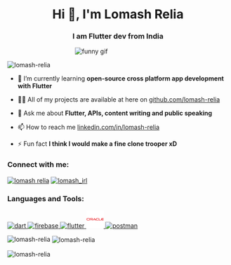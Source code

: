 <h1 align="center">Hi 👋, I'm Lomash Relia</h1>
<h3 align="center">I am Flutter dev from India</h3>

<img align="right" alt="funny gif" width="350" src="https://media.giphy.com/media/l3fPlHQOHUzYRufm7E/giphy.gif">
</br>

<p align="left"> <img src="https://komarev.com/ghpvc/?username=lomash-relia&label=Profile%20views&color=0e75b6&style=flat" alt="lomash-relia" /> </p>

- 🌱 I’m currently learning **open-source cross platform app development with Flutter**

- 👨‍💻 All of my projects are available at here on [github.com/lomash-relia](github.com/lomash-relia)

- 💬 Ask me about **Flutter, APIs, content writing and public speaking**

- 📫 How to reach me [linkedin.com/in/lomash-relia](www.linkedin.com/in/lomash-relia)

- ⚡ Fun fact **I think I would make a fine clone trooper xD**

<h3 align="left">Connect with me:</h3>
<p align="left">
<a href="www.linkedin.com/in/lomash-relia" target="blank"><img align="center" src="https://raw.githubusercontent.com/rahuldkjain/github-profile-readme-generator/master/src/images/icons/Social/linked-in-alt.svg" alt="lomash relia" height="30" width="40" /></a>
<a href="https://instagram.com/lomash_irl" target="blank"><img align="center" src="https://raw.githubusercontent.com/rahuldkjain/github-profile-readme-generator/master/src/images/icons/Social/instagram.svg" alt="lomash_irl" height="30" width="40" /></a>
</p>

<h3 align="left">Languages and Tools:</h3>
<p align="left"> <a href="https://dart.dev" target="_blank" rel="noreferrer"> <img src="https://www.vectorlogo.zone/logos/dartlang/dartlang-icon.svg" alt="dart" width="40" height="40"/> </a> <a href="https://firebase.google.com/" target="_blank" rel="noreferrer"> <img src="https://www.vectorlogo.zone/logos/firebase/firebase-icon.svg" alt="firebase" width="40" height="40"/> </a> <a href="https://flutter.dev" target="_blank" rel="noreferrer"> <img src="https://www.vectorlogo.zone/logos/flutterio/flutterio-icon.svg" alt="flutter" width="40" height="40"/> </a> <a href="https://www.oracle.com/" target="_blank" rel="noreferrer"> <img src="https://raw.githubusercontent.com/devicons/devicon/master/icons/oracle/oracle-original.svg" alt="oracle" width="40" height="40"/> </a> <a href="https://postman.com" target="_blank" rel="noreferrer"> <img src="https://www.vectorlogo.zone/logos/getpostman/getpostman-icon.svg" alt="postman" width="40" height="40"/> </a> </p>

<p><img align="left" src="https://github-readme-stats.vercel.app/api/top-langs?username=lomash-relia&show_icons=true&locale=en&layout=compact" alt="lomash-relia" /></p>

<p>&nbsp;<img align="center" src="https://github-readme-stats.vercel.app/api?username=lomash-relia&show_icons=true&locale=en" alt="lomash-relia" /></p>

<p><img align="center" src="https://github-readme-streak-stats.herokuapp.com/?user=lomash-relia&" alt="lomash-relia" /></p>
